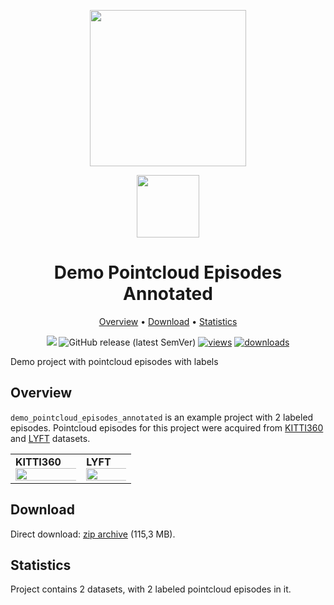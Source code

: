 <div align="center" markdown> 

<img src="https://i.imgur.com/UdBujFN.png" width="250" /> <br>

<img src="https://i.imgur.com/0T98arG.png" width="100"/> 

# Demo Pointcloud Episodes Annotated  

<p align="center">

  <a href="#overview">Overview</a> •
  <a href="#download">Download</a> •
  <a href="#statistics">Statistics</a>
</p>

[![](https://img.shields.io/badge/slack-chat-green.svg?logo=slack)](https://supervise.ly/slack)
![GitHub release (latest SemVer)](https://img.shields.io/github/v/release/supervisely-ecosystem/demo-volumes-annotated)
[![views](https://app.supervise.ly/public/api/v3/ecosystem.counters?repo=supervisely-ecosystem/demo-volumes-annotated&counter=views&label=views)](https://supervise.ly) 
[![downloads](https://app.supervise.ly/public/api/v3/ecosystem.counters?repo=supervisely-ecosystem/demo-volumes-annotated&counter=downloads&label=downloads)](https://supervise.ly)

</div>

Demo project with pointcloud episodes with labels

## Overview 

`demo_pointcloud_episodes_annotated` is an example project with 2 labeled episodes. 
Pointcloud episodes for this project were acquired from [KITTI360](http://www.cvlibs.net/datasets/kitti-360/) and [LYFT](https://level-5.global/data/) datasets.

<div>
  <table>
    <tr style="width: 100%">
      <td>
        <b>KITTI360</b>
        <img src="https://i.imgur.com/ecapekB.png" style="width:150%;"/>
      </td>
      <td>
        <b>LYFT</b>
        <img src="https://i.imgur.com/9VQNiLP.png" style="width:150%;"/>
      </td>
    </tr>
  </table>
</div>

## Download

Direct download: [zip archive](https://cloud.enterprise.supervise.ly/remote.php/webdav/apps/demo-volumes/demo-volumes-annotated.zip) (115,3 MB).

## Statistics

Project contains 2 datasets, with 2 labeled pointcloud episodes in it.
